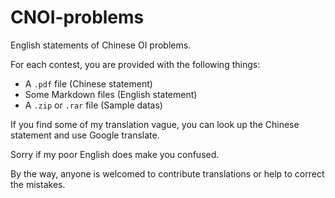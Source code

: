 # CNOI-problems

English statements of Chinese OI problems.

For each contest, you are provided with the following things:

+ A `.pdf` file (Chinese statement)
+ Some Markdown files (English statement)
+ A `.zip` or `.rar` file (Sample datas)

If you find some of my translation vague, you can look up the Chinese statement and use Google translate.

Sorry if my poor English does make you confused.

By the way, anyone is welcomed to contribute translations or help to correct the mistakes.
